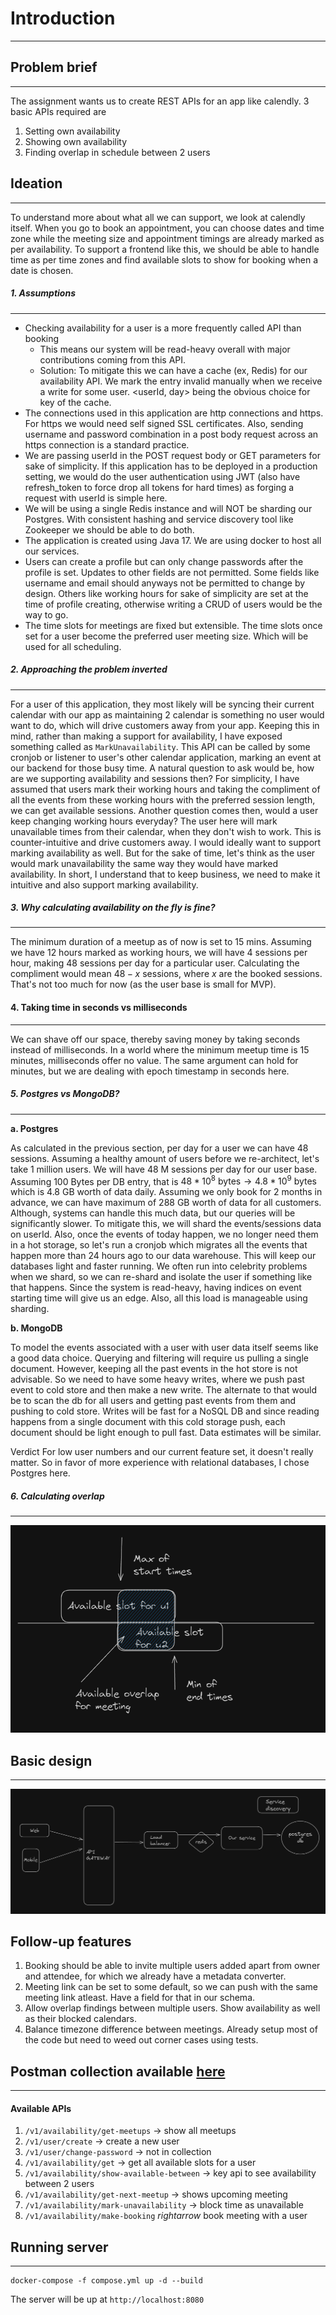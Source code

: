 
# Introduction
----
## Problem brief
----
The assignment wants us to create REST APIs for an app like calendly. 3 basic APIs required are
1. Setting own availability
2. Showing own availability
3. Finding overlap in schedule between 2 users
## Ideation
----
To understand more about what all we can support, we look at calendly itself. When you go to book an appointment, you can choose dates and time zone while the meeting size and appointment timings are already marked as per availability. To support a frontend like this, we should be able to handle time as per time zones and find available slots to show for booking when a date is chosen.

##### 1. Assumptions
----
- Checking availability for a user is a more frequently called API than booking
    - This means our system will be read-heavy overall with major contributions coming from this API.
    - Solution: To mitigate this we can have a cache (ex, Redis) for our availability API. We mark the entry invalid manually when we receive a write for some user. <userId, day> being the obvious choice for key of the cache.
- The connections used in this application are http connections and https. For https we would need self signed SSL certificates. Also, sending username and password combination in a post body request across an https connection is a standard practice.
- We are passing userId in the POST request body or GET parameters for sake of simplicity. If this application has to be deployed in a production setting, we would do the user authentication using JWT (also have refresh_token to force drop all tokens for hard times) as forging a request with userId is simple here.
- We will be using a single Redis instance and will NOT be sharding our Postgres. With consistent hashing and service discovery tool like Zookeeper we should be able to do both.
- The application is created using Java 17. We are using docker to host all our services.
- Users can create a profile but can only change passwords after the profile is set. Updates to other fields are not permitted. Some fields like username and email should anyways not be permitted to change by design. Others like working hours for sake of simplicity are set at the time of profile creating, otherwise writing a CRUD of users would be the way to go.
- The time slots for meetings are fixed but extensible. The time slots once set for a user become the preferred user meeting size. Which will be used for all scheduling.

##### 2. Approaching the problem inverted
----
For a user of this application, they most likely will be syncing their current calendar with our app as maintaining 2 calendar is something no user would want to do, which will drive customers away from your app. Keeping this in mind, rather than making a support for availability, I have exposed something called as `MarkUnavailability`. This API can be called by some cronjob or listener to user's other calendar application, marking an event at our backend for those busy time.
A natural question to ask would be, how are we supporting availability and sessions then? For simplicity, I have assumed that users mark their working hours and taking the compliment of all the events from these working hours with the preferred session length, we can get available sessions.
Another question comes then, would a user keep changing working hours everyday? The user here will mark unavailable times from their calendar, when they don't wish to work. This is counter-intuitive and drive customers away. I would ideally want to support marking availability as well. But for the sake of time, let's think as the user would mark unavailability the same way they would have marked availability. In short, I understand that to keep business, we need to make it intuitive and also support marking availability.
##### 3. Why calculating availability on the fly is fine?
----
The minimum duration of a meetup as of now is set to 15 mins. Assuming we have 12 hours marked as working hours, we will have 4 sessions per hour, making 48 sessions per day for a particular user. Calculating the compliment would mean $48 - x$ sessions, where $x$ are the booked sessions. That's not too much for now (as the user base is small for MVP).

#### 4. Taking time in seconds vs milliseconds
----
We can shave off our space, thereby saving money by taking seconds instead of milliseconds. In a world where the minimum meetup time is 15 minutes, milliseconds offer no value. The same argument can hold for minutes, but we are dealing with epoch timestamp in seconds here.

##### 5. Postgres vs MongoDB?
----
**a. Postgres**

As calculated in the previous section, per day for a user we can have 48 sessions. Assuming a healthy amount of users before we re-architect, let's take 1 million users. We will have 48 M sessions per day for our user base. Assuming 100 Bytes per DB entry, that is $48 * 10^8 \text{ bytes} \rightarrow 4.8 * 10^9 \text{ bytes}$ which is 4.8 GB worth of data daily. Assuming we only book for 2 months in advance, we can have maximum of 288 GB worth of data for all customers. Although, systems can handle this much data, but our queries will be significantly slower. To mitigate this, we will shard the events/sessions data on userId. Also, once the events of today happen, we no longer need them in a hot storage, so let's run a cronjob which migrates all the events that happen more than 24 hours ago to our data warehouse. This will keep our databases light and faster running. We often run into celebrity problems when we shard, so we can re-shard and isolate the user if something like that happens. Since the system is read-heavy, having indices on event starting time will give us an edge. Also, all this load is manageable using sharding.

**b. MongoDB**

To model the events associated with a user with user data itself seems like a good data choice. Querying and filtering will require us pulling a single document. However, keeping all the past events in the hot store is not advisable. So we need to have some heavy writes, where we push past event to cold store and then make a new write. The alternate to that would be to scan the db for all users and getting past events from them and pushing to cold store. Writes will be fast for a NoSQL DB and since reading happens from a single document with this cold storage push, each document should be light enough to pull fast. Data estimates will be similar.

Verdict
For low user numbers and our current feature set, it doesn't really matter. So in favor of more experience with relational databases, I chose Postgres here.

##### 6. Calculating overlap
----
![Calculating overlap given availability slots](.assets/overlap.PNG)

## Basic design
----
![Handwavy high level design](.assets/basicDesign.PNG)

## Follow-up features
1. Booking should be able to invite multiple users added apart from owner and attendee, for which we already have a metadata converter.
2. Meeting link can be set to some default, so we can push with the same meeting link atleast. Have a field for that in our schema.
3. Allow overlap findings between multiple users. Show availability as well as their blocked calendars.
4. Balance timezone difference between meetings. Already setup most of the code but need to weed out corner cases using tests.

## Postman collection available [here](xyz.harbor.calendly.postman_collection.json)
----

#### Available APIs
1. `/v1/availability/get-meetups` $\rightarrow$ show all meetups
2. `/v1/user/create` $\rightarrow$ create a new user
3. `/v1/user/change-password` $\rightarrow$ not in collection
4. `/v1/availability/get` $\rightarrow$ get all available slots for a user
5. `/v1/availability/show-available-between` $\rightarrow$ key api to see availability between 2 users
6. `/v1/availability/get-next-meetup` $\rightarrow$ shows upcoming meeting
7. `/v1/availability/mark-unavailability` $\rightarrow$ block time as unavailable
8. `/v1/availability/make-booking` $rightarrow$ book meeting with a user

## Running server
----
```
docker-compose -f compose.yml up -d --build
```
The server will be up at `http://localhost:8080`
